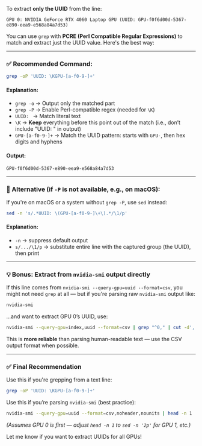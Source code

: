 To extract **only the UUID** from the line:

```
GPU 0: NVIDIA GeForce RTX 4060 Laptop GPU (UUID: GPU-f0f6d00d-5367-e890-eea9-e568a84a7d53)
```

You can use `grep` with **PCRE (Perl Compatible Regular Expressions)** to match and extract just the UUID value. Here's the best way:

---

### ✅ Recommended Command:

```bash
grep -oP 'UUID: \KGPU-[a-f0-9-]+'
```

#### Explanation:
- `grep -o` → Output only the matched part
- `grep -P` → Enable Perl-compatible regex (needed for `\K`)
- `UUID: ` → Match literal text
- `\K` → **Keep** everything before this point out of the match (i.e., don’t include "UUID: " in output)
- `GPU-[a-f0-9-]+` → Match the UUID pattern: starts with `GPU-`, then hex digits and hyphens

#### Output:
```
GPU-f0f6d00d-5367-e890-eea9-e568a84a7d53
```

---

### 🚫 Alternative (if `-P` is not available, e.g., on macOS):

If you're on macOS or a system without `grep -P`, use `sed` instead:

```bash
sed -n 's/.*UUID: \(GPU-[a-f0-9-]\+\).*/\1/p'
```

#### Explanation:
- `-n` → suppress default output
- `s/.../\1/p` → substitute entire line with the captured group (the UUID), then print

---

### 💡 Bonus: Extract from `nvidia-smi` output directly

If this line comes from `nvidia-smi --query-gpu=uuid --format=csv`, you might not need `grep` at all — but if you're parsing raw `nvidia-smi` output like:

```bash
nvidia-smi
```

...and want to extract GPU 0’s UUID, use:

```bash
nvidia-smi --query-gpu=index,uuid --format=csv | grep "^0," | cut -d',' -f2 | xargs
```

This is **more reliable** than parsing human-readable text — use the CSV output format when possible.

---

### ✅ Final Recommendation

Use this if you're grepping from a text line:

```bash
grep -oP 'UUID: \KGPU-[a-f0-9-]+'
```

Use this if you’re parsing `nvidia-smi` (best practice):

```bash
nvidia-smi --query-gpu=uuid --format=csv,noheader,nounits | head -n 1
```

*(Assumes GPU 0 is first — adjust `head -n 1` to `sed -n '2p'` for GPU 1, etc.)*

Let me know if you want to extract UUIDs for all GPUs!